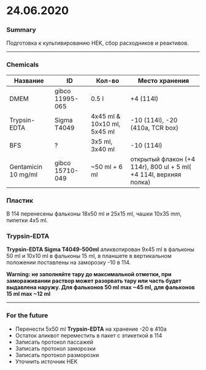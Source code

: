 24.06.2020
==========

### Summary
Подготовка к культивированию HEK, сбор расходников и реактивов.

---

### Chemicals
| Название | ID | Кол-во | Место хранения|
|-|-|-|-|
|DMEM|gibco 11995-065|0.5 l|+4 (114l)|
|Trypsin-EDTA|Sigma T4049|4x45 ml & 10x10 ml, 5x45 ml|-10 (114l), -20 (410a, TCR box)|
|BFS|?|3x5 ml, 3x40 ml|-10 (114l)|
|Gentamicin 10 mg/ml|gibco 15710-049|~50 ml + 6 ml|открытый флакон (+4 114r), 800 ul + 5 ml( +4 114l, верхняя полка)|

### Пластик
В 114 перенесены фальконы 18x50 ml и 25x15 ml, чашки 10x35 mm, пипетки 4x5 ml.

### Trypsin-EDTA
**Trypsin-EDTA Sigma T4049-500ml** аликвотирован 9x45 ml в фальконы 50 ml и 10x10 ml в фальконы 15 ml, в планшете в вертикальном положении поставлены на заморозку -10 в 114.

**Warning: не заполняйте тару до максимальной отметки, при замораживании раствор может разорвать тару или часть будет выдавлена наружу. Для фальконов 50 ml max ~45 ml, для фальконов 15 ml max ~12 ml**

---

### For the future
- Перенести 5x50 ml **Trypsin-EDTA** на хранение -20 в 410a 
- Остаток аликвот переместить в пакет с этикеткой в 114
- Записать протокол пассажей
- Записать протокол заморозки
- Записать протокол разморозки
- Уточнить источник HEK